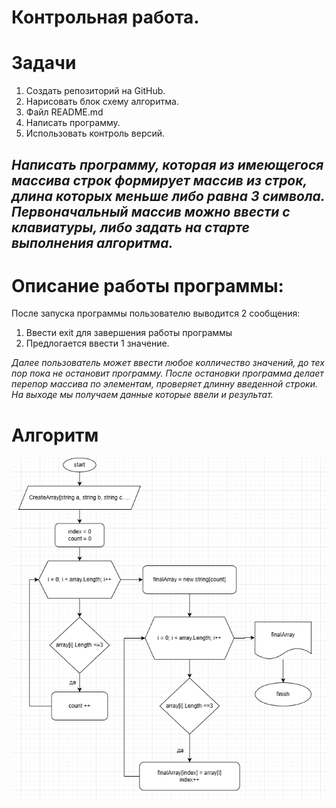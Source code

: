 # **Контрольная работа.**

# Задачи 
  1. Создать репозиторий на GitHub.
  2. Нарисовать блок схему алгоритма.
  3. Файл README.md
  4. Написать программу.
  5. Использовать контроль версий.

## *Написать программу, которая из имеющегося массива строк формирует массив из строк, длина которых меньше либо равна 3 символа. Первоначальный массив можно ввести с клавиатуры, либо задать на старте выполнения алгоритма.*

# Описание работы программы:

После запуска программы пользователю выводится 2 сообщения: 
1. Ввести exit для завершения работы программы
2. Предлогается ввести 1 значение.

*Далее пользователь может ввести любое колличество значений, до тех пор пока не остановит программу. После остановки программа делает перепор массива по элементам, проверяет длинну введенной строки.
На выходе мы получаем данные которые ввели и результат.*

# Алгоритм

![algorithm](algorithm.png)
